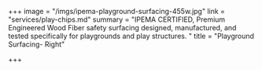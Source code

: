 +++
image = "/imgs/ipema-playground-surfacing-455w.jpg"
link = "services/play-chips.md"
summary = "IPEMA CERTIFIED, Premium Engineered Wood Fiber safety surfacing designed, manufactured, and tested specifically for playgrounds and play structures. "
title = "Playground Surfacing- Right"

+++
